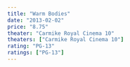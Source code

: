 ```yaml
---
title: "Warm Bodies"
date: "2013-02-02"
price: "8.75"
theater: "Carmike Royal Cinema 10"
theaters: ["Carmike Royal Cinema 10"]
rating: "PG-13"
ratings: ["PG-13"]
---
```

